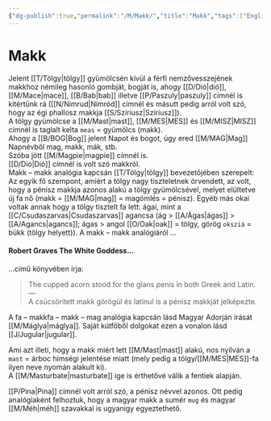 ```yaml
---
{"dg-publish":true,"permalink":"/M/Makk/","title":"Makk","tags":["Englishtexttranslated"],"created":"2023-10-21T04:46","updated":"2024-02-10T04:09"}
---
```



# Makk

Jelent [[T/Tölgy\|tölgy]] gyümölcsén kívül a férfi nemzővesszejének makkhoz némileg hasonló gombját, bogját is, ahogy [[D/Dió\|dió]], [[M/Mace\|mace]], [[B/Bab\|bab]] illetve [[P/Paszuly\|paszuly]] címnél is kitértünk rá ([[N/Nimrud\|Nimród]] címnél és másutt pedig arról volt szó, hogy az égi phallosz makkja [[S/Szíriusz\|Szíriusz]]).  
A tölgy gyümölcse a [[M/Mast\|mast]], [[M/MES\|MES]] és [[M/MISZ\|MISZ]] címnél is taglalt kelta `meas` = gyümölcs (makk).  
Ahogy a [[B/BOG\|Bog]] jelent Napot és bogot, úgy ered [[M/MAG\|Mag]] Napnévből mag, makk, mák, stb.  
Szóba jött [[M/Magpie\|magpie]] címnél is.  
[[D/Dió\|Dió]] címnél is volt szó makkról.  
Makk – makk analógia kapcsán [[T/Tölgy\|tölgy]] bevezetőjében szerepelt:  
Az egyik fő szempont, amiért a tölgy nagy tiszteletnek örvendett, az volt, hogy a pénisz makkja azonos alakú a tölgy gyümölcsével, melyet elültetve új fa nő (makk = [[M/MAG\|mag]] = magömlés = pénisz). Egyéb más okai voltak annak hogy a tölgy tisztelt fa lett: ágai, mint a [[C/Csudaszarvas\|Csudaszarvas]] agancsa (ág > [[A/Ágas\|ágas]] > [[A/Agancs\|agancs]]; ágas > angol [[O/Oak\|oak]] = tölgy, görög `oksziá` = bükk (tölgy helyett)). A makk – makk analógiáról ...

#### Robert Graves The White Goddess...

...című könyvében írja:  
> The cupped acorn stood for the glans penis in both Greek and Latin.  
> —  
> A csücsörített makk görögül és latinul is a pénisz makkját jelképezte.  

A fa – makkfa – makk – mag analógia kapcsán lásd Magyar Adorján írását [[M/Máglya\|máglya]]. Saját kútfőből dolgokat ezen a vonalon lásd [[J/Jugular\|jugular]].  

Ami azt illeti, hogy a makk miért lett [[M/Mast\|mast]] alakú, nos nyilván a `mast` = árboc hímségi jelentése miatt (mely pedig a tölgy/[[M/MES\|MES]]-fa ilyen neve nyomán alakult ki).  
A [[M/Masturbate\|masturbate]] ige is érthetővé válik a fentiek alapján.  

[[P/Pina\|Pina]] címnél volt arról szó, a pénisz névvel azonos. Ott pedig analógiaként felhoztuk, hogy a magyar makk a sumér `mug` és magyar [[M/Méh\|méh]] szavakkal is ugyanígy egyeztethető.  